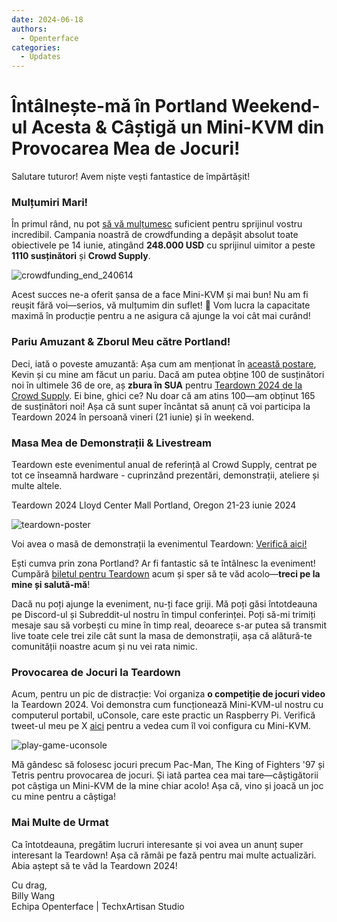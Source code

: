 ```yaml
---
date: 2024-06-18
authors:
  - Openterface
categories:
  - Updates
---
```


# Întâlnește-mă în Portland Weekend-ul Acesta & Câștigă un Mini-KVM din Provocarea Mea de Jocuri!

Salutare tuturor! Avem niște vești fantastice de împărtășit!

### Mulțumiri Mari!
În primul rând, nu pot [să vă mulțumesc](https://x.com/TechxArtisan/status/1801850068263178300) suficient pentru sprijinul vostru incredibil. Campania noastră de crowdfunding a depășit absolut toate obiectivele pe 14 iunie, atingând **248.000 USD** cu sprijinul uimitor a peste **1110 susținători** și **Crowd Supply**.

![crowdfunding_end_240614](https://www.crowdsupply.com/img/b812/9768a2ad-1b78-45dd-966c-942c170fb812/crowdfunding-end-240614_jpg_md-xl.jpg)

Acest succes ne-a oferit șansa de a face Mini-KVM și mai bun! Nu am fi reușit fără voi—serios, vă mulțumim din suflet! 🧡 Vom lucra la capacitate maximă în producție pentru a ne asigura că ajunge la voi cât mai curând!

### Pariu Amuzant & Zborul Meu către Portland!
Deci, iată o poveste amuzantă: Așa cum am menționat în [această postare](https://www.crowdsupply.com/techxartisan/openterface-mini-kvm/updates/last-hours-to-back-and-mini-kvms-at-tech-frontlines), Kevin și cu mine am făcut un pariu. Dacă am putea obține 100 de susținători noi în ultimele 36 de ore, aș **zbura în SUA** pentru [Teardown 2024 de la Crowd Supply](https://www.crowdsupply.com/teardown/portland-2024). Ei bine, ghici ce? Nu doar că am atins 100—am obținut 165 de susținători noi! Așa că sunt super încântat să anunț că voi participa la Teardown 2024 în persoană vineri (21 iunie) și în weekend.

### Masa Mea de Demonstrații & Livestream
Teardown este evenimentul anual de referință al Crowd Supply, centrat pe tot ce înseamnă hardware - cuprinzând prezentări, demonstrații, ateliere și multe altele.

Teardown 2024 Lloyd Center Mall Portland, Oregon 21-23 iunie 2024

![teardown-poster](https://www.crowdsupply.com/img/25ea/1d486985-1024-45ca-8b7d-0bdc388e25ea/twitter-1600-1900-td2024-wires_jpg_md-xl.jpg)

Voi avea o masă de demonstrații la evenimentul Teardown: [Verifică aici!](https://www.crowdsupply.com/teardown/portland-2024/demo/openterface-mini-kvm-turn-your-laptop-as-a-kvm-console)

Ești cumva prin zona Portland? Ar fi fantastic să te întâlnesc la eveniment! Cumpără [biletul pentru Teardown](https://www.crowdsupply.com/teardown/portland-2024) acum și sper să te văd acolo—**treci pe la mine și salută-mă**!

Dacă nu poți ajunge la eveniment, nu-ți face griji. Mă poți găsi întotdeauna pe Discord-ul și Subreddit-ul nostru în timpul conferinței. Poți să-mi trimiți mesaje sau să vorbești cu mine în timp real, deoarece s-ar putea să transmit live toate cele trei zile cât sunt la masa de demonstrații, așa că alătură-te comunității noastre acum și nu vei rata nimic.

### Provocarea de Jocuri la Teardown
Acum, pentru un pic de distracție: Voi organiza **o competiție de jocuri video** la Teardown 2024. Voi demonstra cum funcționează Mini-KVM-ul nostru cu computerul portabil, uConsole, care este practic un Raspberry Pi. Verifică tweet-ul meu pe X [aici](https://x.com/TechxArtisan/status/1802675690015424962) pentru a vedea cum îl voi configura cu Mini-KVM.

![play-game-uconsole](https://www.crowdsupply.com/img/c4d2/d5fe66f3-4f3e-4398-bd11-494ae317c4d2/play-game-uconsole_png_md-xl.jpg)

Mă gândesc să folosesc jocuri precum Pac-Man, The King of Fighters '97 și Tetris pentru provocarea de jocuri. Și iată partea cea mai tare—câștigătorii pot câștiga un Mini-KVM de la mine chiar acolo! Așa că, vino și joacă un joc cu mine pentru a câștiga!

### Mai Multe de Urmat
Ca întotdeauna, pregătim lucruri interesante și voi avea un anunț super interesant la Teardown! Așa că rămâi pe fază pentru mai multe actualizări. Abia aștept să te văd la Teardown 2024!

Cu drag,  
Billy Wang  
Echipa Openterface | TechxArtisan Studio